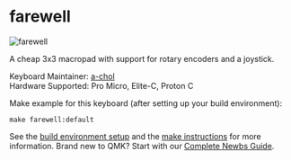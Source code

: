 # farewell

![farewell](addlink)

A cheap 3x3 macropad with support for rotary encoders and a joystick.

Keyboard Maintainer: [a-chol](https://github.com/a-chol)  
Hardware Supported: Pro Micro, Elite-C, Proton C   

Make example for this keyboard (after setting up your build environment):

    make farewell:default

See the [build environment setup](https://docs.qmk.fm/#/getting_started_build_tools) and the [make instructions](https://docs.qmk.fm/#/getting_started_make_guide) for more information. Brand new to QMK? Start with our [Complete Newbs Guide](https://docs.qmk.fm/#/newbs).
